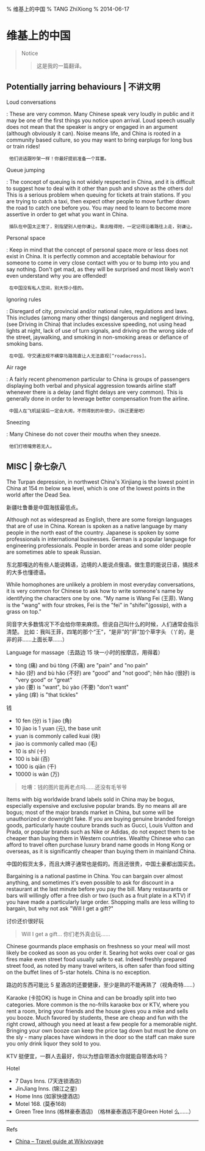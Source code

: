 % 维基上的中国
% TANG ZhiXiong
% 2014-06-17


维基上的中国
============

> Notice
>
>> 这是我的一篇翻译。

Potentially jarring behaviours | 不讲文明
-----------------------------------------

Loud conversations

:    These are very common. Many Chinese speak very loudly in public and 
     it may be one of the first things you notice upon arrival. 
     Loud speech usually does not mean that the speaker is angry or engaged 
     in an argument (although obviously it can). Noise means life, and 
     China is rooted in a community based culture, 
     so you may want to bring earplugs for long bus or train rides!

     他们说话跟吵架一样！你最好提前准备一个耳塞。

Queue jumping

:    The concept of queuing is not widely respected in China, and it is difficult
     to suggest how to deal with it other than push and shove as the others do! 
     This is a serious problem when queuing for tickets at train stations. 
     If you are trying to catch a taxi, then expect other people to move further down the road
     to catch one before you. You may need to learn to become more assertive
     in order to get what you want in China.

     插队在中国太正常了，别指望别人给你谦让。乘出租得抢，一定记得沿着路往上走，别谦让。

Personal space

:    Keep in mind that the concept of personal space more or less does not exist in China. 
     It is perfectly common and acceptable behaviour for someone to come in very close contact with you 
     or to bump into you and say nothing. Don't get mad, as they will be surprised and 
     most likely won't even understand why you are offended!

     在中国没有私人空间，别大惊小怪的。

Ignoring rules

:    Disregard of city, provincial and/or national rules, regulations and laws. 
     This includes (among many other things) dangerous and negligent driving, 
     (see Driving in China) that includes excessive speeding, not using head
     lights at night, lack of use of turn signals, and driving on the wrong side 
     of the street, jaywalking, and smoking in non-smoking areas or defiance of smoking bans.

     在中国，守交通法规不横穿马路简直让人无法直视[^roadacross]。
     
[^roadacross]: [红灯须硬闯，马路要横穿](http://www.douban.com/note/311121522/)

Air rage

:    A fairly recent phenomenon particular to China is groups of passengers 
     displaying both verbal and physical aggression towards airline staff 
     whenever there is a delay (and flight delays are very common). 
     This is generally done in order to leverage better compensation from the airline.

     中国人在飞机延误后一定会大闹，不然得到的补偿少。（拆迁更是吧）
     
Sneezing

:    Many Chinese do not cover their mouths when they sneeze.
 
     他们打喷嚏旁若无人。


MISC | 杂七杂八
---------------

The Turpan depression, in northwest China's Xinjiang is the lowest point in China 
at 154 m below sea level, which is one of the lowest points in the world after the Dead Sea.

新疆吐鲁番是中国海拔最低点。

Although not as widespread as English, there are some foreign languages that are of use in China. 
Korean is spoken as a native language by many people in the north east of the country. 
Japanese is spoken by some professionals in international businesses. 
German is a popular language for engineering professionals. 
People in border areas and some older people are sometimes able to speak Russian.

东北那嘎达的有些人能说韩语，边境的人能说点俄语。做生意的能说日语，搞技术的大多也懂德语。

While homophones are unlikely a problem in most everyday conversations, 
it is very common for Chinese to ask how to write someone's name by identifying the characters one by one. 
"My name is Wang Fei (王菲). Wang is the "wang" with four strokes, Fei is the "fei" in "shifei"(gossip), 
with a grass on top."

同音字大多数情况下不会给你带来麻烦。但说自己叫什么的时候，人们通常会指示清楚。
比如：我叫王菲，四笔的那个“王”，“是非”的“非”加个草字头 （丫的，是非的非……上面长草……）

Language for massage（去路边 15 块一小时的按摩店，用得着）

* tòng (痛) and bú tòng (不痛) are "pain" and "no pain"
* hǎo  (好) and bù hǎo (不好) are "good" and "not good"; hěn hǎo (很好) is "very good" or "great"
* yào  (要) is "want", bú yào (不要) "don't want"
* yǎng (痒) is "that tickles"

钱

* 10 fen (分) is 1 jiao (角)
* 10 jiao is 1 yuan (元), the base unit
* yuan is commonly called kuai (块)
* jiao is commonly called mao (毛)
* 10 is shí (十)
* 100 is bǎi (百)
* 1000 is qiān (千)
* 10000 is wàn (万)

> 吐嘈：钱的图片能再老点吗……还没有毛爷爷

Items with big worldwide brand labels sold in China may be bogus, 
especially expensive and exclusive popular brands. 
By no means all are bogus; most of the major brands market in China,
but some will be unauthorized or downright fake. 
If you are buying genuine branded foreign goods, 
particularly haute couture brands such as Gucci, 
Louis Vuitton and Prada, or popular brands such as
Nike or Adidas, do not expect them to be cheaper than buying them in Western countries. 
Wealthy Chinese who can afford to travel often purchase luxury brand name goods in Hong Kong or overseas, 
as it is significantly cheaper than buying them in mainland China.

中国的假货太多，而且大牌子通常也是假的。而且还很贵，中国土豪都出国买去。

Bargaining is a national pastime in China. You can bargain over almost anything, 
and sometimes it's even possible to ask for discount in a restaurant at the last minute 
before you pay the bill. Many restaurants or bars will willingly offer a free dish or two 
(such as a fruit plate in a KTV) if you have made a particularly large order. 
Shopping malls are less willing to bargain, but why not ask "Will I get a gift?"

讨价还价很好玩

> Will I get a gift... 你们老外真会玩……

Chinese gourmands place emphasis on freshness so your meal will most likely be 
cooked as soon as you order it. Searing hot woks over coal or gas fires 
make even street food usually safe to eat. Indeed freshly prepared street food, 
as noted by many travel writers, is often safer than food sitting on the buffet lines 
of 5-star hotels. China is no exception.

路边的东西可能比 5 星酒店的还要健康，至少是熟的不能再熟了（视角奇特……）

Karaoke (卡拉OK) is huge in China and can be broadly split into two categories. 
More common is the no-frills karaoke box or KTV, where you rent a room, 
bring your friends and the house gives you a mike and sells you booze. 
Much favored by students, these are cheap and fun with the right crowd, 
although you need at least a few people for a memorable night. 
Bringing your own booze can keep the price tag down but must be done on the sly - 
many places have windows in the door so the staff can make sure you only drink liquor 
they sold to you.

KTV 挺便宜，一群人去最好，你以为想自带酒水你就能自带酒水吗？

Hotel

* 7 Days Inns. (7天连锁酒店)
* JinJiang Inns. (锦江之星)
* Home Inns (如家快捷酒店)
* Motel 168. (莫泰168)
* Green Tree Inns (格林豪泰酒店) （格林豪泰酒店不是Green Hotel 么……）

---

Refs

- [China – Travel guide at Wikivoyage][china]

[china]: https://en.wikivoyage.org/wiki/China